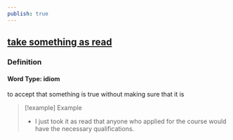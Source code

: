 ```yaml
---
publish: true
---
```


## [take something as read](https://dictionary.cambridge.org/dictionary/english/take-something-as-read)

### Definition
#### Word Type: idiom
to accept that something is true without making sure that it is

>[!example] Example
> - I just took it as read that anyone who applied for the course would have the necessary qualifications.
